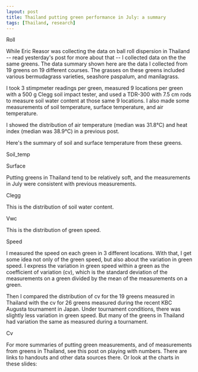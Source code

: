 ```yaml
---
layout: post
title: Thailand putting green performance in July: a summary
tags: [Thailand, research]
---
```


Roll

While Eric Reasor was collecting the data on ball roll dispersion in Thailand -- read yesterday's post for more about that -- I collected data on the the same greens. The data summary shown here are the data I collected from 19 greens on 19 different courses. The grasses on these greens included various bermudagrass varieties, seashore paspalum, and manilagrass.

I took 3 stimpmeter readings per green, measured 9 locations per green with a 500 g Clegg soil impact tester, and used a TDR-300 with 7.5 cm rods to measure soil water content at those same 9 locations. I also made some measurements of soil temperature, surface temperature, and air temperature.

I showed the distribution of air temperature (median was 31.8°C) and heat index (median was 38.9°C) in a previous post.

Here's the summary of soil and surface temperature from these greens.

Soil_temp

Surface

Putting greens in Thailand tend to be relatively soft, and the measurements in July were consistent with previous measurements.

Clegg

This is the distribution of soil water content.

Vwc

This is the distribution of green speed.

Speed

I measured the speed on each green in 3 different locations. With that, I get some idea not only of the green speed, but also about the variation in green speed. I express the variation in green speed within a green as the coefficient of variation (cv), which is the standard deviation of the measurements on a green divided by the mean of the measurements on a green.

Then I compared the distribution of cv for the 19 greens measured in Thailand with the cv for 26 greens measured during the recent KBC Augusta tournament in Japan. Under tournament conditions, there was slightly less variation in green speed. But many of the greens in Thailand had variation the same as measured during a tournament.

Cv

For more summaries of putting green measurements, and of measurements from greens in Thailand, see this post on playing with numbers. There are links to handouts and other data sources there. Or look at the charts in these slides:

<script src="//speakerdeck.com/assets/embed.js" data-id="55fcaa2a139e447baf84f3bb6f91a870" data-ratio="1.33333333333333"></script>
